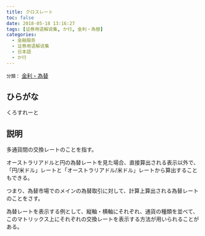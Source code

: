 ```yaml
---
title: クロスレート
toc: false
date: 2018-05-18 13:16:27
tags: [证券用语解说集, か行, 金利・為替]
categories:
  - 金融服务
  - 证券用语解说集
  - 日本語
  - か行
---
```


`分類：` [金利・為替](/tags/金利・為替/)

## ひらがな

くろすれーと

## 説明

多通貨間の交換レートのことを指す。

オーストラリアドルと円の為替レートを見た場合、直接算出される表示以外で、「円/米ドル」レートと「オーストラリアドル/米ドル」レートから算出することもできる。

つまり、為替市場でのメインの為替取引に対して、計算上算出される為替レートのことをさす。

為替レートを表示する例として、縦軸・横軸にそれぞれ、通貨の種類を並べて、このマトリックス上にそれぞれの交換レートを表示する方法が用いられることがある。
